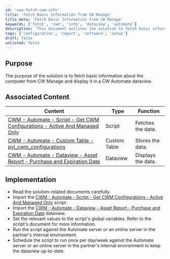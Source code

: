 ```yaml
---
id: 'cwa-fetch-cwm-info'
title: 'Fetch Basic Information from CW Manage'
title_meta: 'Fetch Basic Information from CW Manage'
keywords: ['fetch', 'cwm', 'info', 'dataview', 'automate']
description: 'This document outlines the solution to fetch basic information about the computer from CW Manage and display it in a CW Automate dataview. It includes implementation steps and associated content for successful execution.'
tags: ['configuration', 'report', 'software', 'setup']
draft: false
unlisted: false
---
```

## Purpose

The purpose of the solution is to fetch basic information about the computer from CW Manage and display it in a CW Automate dataview.

## Associated Content

| Content                                                                                                                                         | Type         | Function            |
|-------------------------------------------------------------------------------------------------------------------------------------------------|--------------|---------------------|
| [CWM - Automate - Script - Get CWM Configurations - Active And Managed Only](https://proval.itglue.com/DOC-5078775-13403824)                  | Script       | Fetches the data.   |
| [CWM - Automate - Custom Table - pvl_cwm_configurations](https://proval.itglue.com/DOC-5078775-13403881)                                   | Custom Table | Stores the data.    |
| [CWM - Automate - Dataview - Asset Report - Purchase and Expiration Date](https://proval.itglue.com/DOC-5078775-13403823)                    | Dataview     | Displays the data.   |

## Implementation

- Read the solution-related documents carefully.
- Import the [CWM - Automate - Script - Get CWM Configurations - Active And Managed Only](https://proval.itglue.com/DOC-5078775-13403824) script.
- Import the [CWM - Automate - Dataview - Asset Report - Purchase and Expiration Date](https://proval.itglue.com/DOC-5078775-13403823) dataview.
- Set the relevant values to the script's global variables. Refer to the script's document for more information.
- Run the script against the Automate server or an online server in the partner's internal environment.
- Schedule the script to run once per day/week against the Automate server or an online server in the partner's internal environment to keep the dataview up-to-date.



